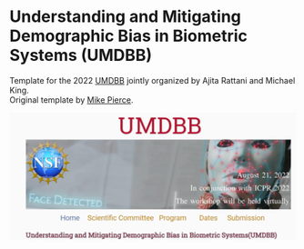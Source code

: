 # Understanding and Mitigating Demographic Bias in Biometric Systems (UMDBB)


Template for the 2022 [UMDBB](https://data-science-conference.github.io/) jointly organized by Ajita Rattani and Michael King. <br/>
Original template by [Mike Pierce](https://github.com/mikepierce).

![Screenshot of the Website](banner4.png)
